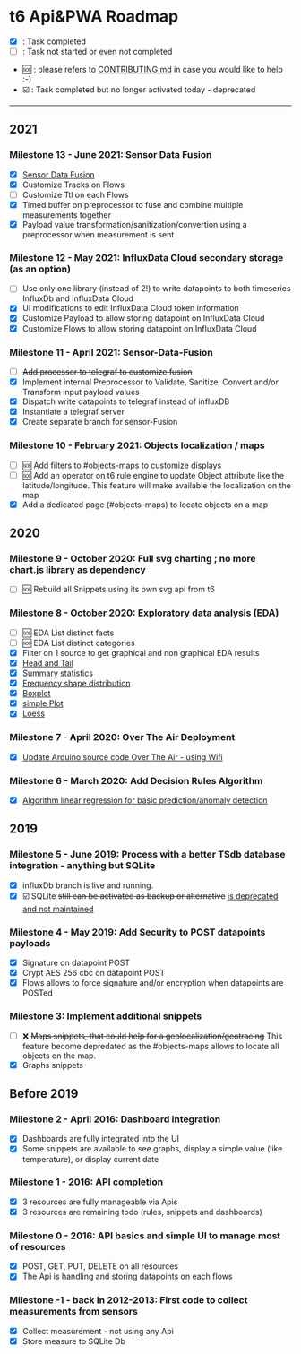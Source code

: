 # t6 Api&PWA Roadmap
  - [x] : Task completed
  - [ ] : Task not started or even not completed
  - :sos: : please refers to [CONTRIBUTING.md](../blob/master/CONTRIBUTING.md) in case you would like to help :-)
  - :ballot_box_with_check: : Task completed but no longer activated today - deprecated

------------

## 2021
### Milestone 13 - June 2021: Sensor Data Fusion
  - [x] [Sensor Data Fusion](https://api.internetcollaboratif.info/news/2021-06-16-newsletter-sensor-data-fusion)
  - [x] Customize Tracks on Flows
  - [ ] Customize Ttl on each Flows
  - [x] Timed buffer on preprocessor to fuse and combine multiple measurements together
  - [x] Payload value transformation/sanitization/convertion using a preprocessor when measurement is sent
  
### Milestone 12 - May 2021: InfluxData Cloud secondary storage (as an option)
  - [ ] Use only one library (instead of 2!) to write datapoints to both timeseries InfluxDb and InfluxData Cloud
  - [x] UI modifications to edit InfluxData Cloud token information
  - [x] Customize Payload to allow storing datapoint on InfluxData Cloud
  - [x] Customize Flows to allow storing datapoint on InfluxData Cloud

### Milestone 11 - April 2021: Sensor-Data-Fusion
  - [ ] ~~Add processor to telegraf to customize fusion~~
  - [x] Implement internal Preprocessor to Validate, Sanitize, Convert and/or Transform input payload values
  - [x] Dispatch write datapoints to telegraf instead of influxDB
  - [x] Instantiate a telegraf server
  - [x] Create separate branch for sensor-Fusion

### Milestone 10 - February 2021: Objects localization / maps
  - [ ] :sos: Add filters to #objects-maps to customize displays
  - [ ] :sos: Add an operator on t6 rule engine to update Object attribute like the latitude/longitude. This feature will make available the localization on the map
  - [x] Add a dedicated page (#objects-maps) to locate objects on a map

## 2020
### Milestone 9 - October 2020: Full svg charting ; no more chart.js library as dependency
  - [ ] :sos: Rebuild all Snippets using its own svg api from t6
  
### Milestone 8 - October 2020: Exploratory data analysis (EDA)
  - [ ] :sos: EDA List distinct facts
  - [ ] :sos: EDA List distinct categories
  - [x] Filter on 1 source to get graphical and non graphical EDA results
  - [x] [Head and Tail](https://api.internetcollaboratif.info/news/2020-10-19-newsletter-data-exploration)
  - [x] [Summary statistics](https://api.internetcollaboratif.info/news/2020-10-19-newsletter-data-exploration)
  - [x] [Frequency shape distribution](https://api.internetcollaboratif.info/news/2020-10-19-newsletter-data-exploration)
  - [x] [Boxplot](https://api.internetcollaboratif.info/news/2020-10-19-newsletter-data-exploration)
  - [x] [simple Plot](https://api.internetcollaboratif.info/news/2020-10-19-newsletter-data-exploration)
  - [x] [Loess](https://api.internetcollaboratif.info/news/2020-10-19-newsletter-data-exploration)
  
### Milestone 7 - April 2020: Over The Air Deployment
  - [x] [Update Arduino source code Over The Air - using Wifi](https://api.internetcollaboratif.info/news/2020-04-11-newsletter-ota)

### Milestone 6 - March 2020: Add Decision Rules Algorithm
  - [x] [Algorithm linear regression for basic prediction/anomaly detection](https://api.internetcollaboratif.info/news/2020-03-10-newsletter-linearegression)

## 2019
### Milestone 5 - June 2019: Process with a better TSdb database integration - anything but SQLite
  - [x] influxDb branch is live and running.
  - [x] :ballot_box_with_check: SQLite ~~still can be activated as backup or alternative~~ [is deprecated and not maintained](https://github.com/mathcoll/t6/commit/4a6db17f26fdd1cc24413a6b67d49918149aa7fb)
  
### Milestone 4 - May 2019: Add Security to POST datapoints payloads
  - [x] Signature on datapoint POST
  - [x] Crypt AES 256 cbc on datapoint POST
  - [x] Flows allows to force signature and/or encryption when datapoints are POSTed

### Milestone 3: Implement additional snippets
  - [ ] :x: ~~Maps snippets, that could help for a geolocalization/geotracing~~ This feature become depredated as the #objects-maps allows to locate all objects on the map.
  - [x] Graphs snippets

## Before 2019
### Milestone 2 - April 2016: Dashboard integration
  - [x] Dashboards are fully integrated into the UI
  - [x] Some snippets are available to see graphs, display a simple value (like temperature), or display current date

### Milestone 1 - 2016: API completion
  - [x] 3 resources are fully manageable via Apis
  - [x] 3 resources are remaining todo (rules, snippets and dashboards)

### Milestone 0 - 2016: API basics and simple UI to manage most of resources
  - [x] POST, GET, PUT, DELETE on all resources
  - [x] The Api is handling and storing datapoints on each flows

### Milestone -1 - back in 2012-2013: First code to collect measurements from sensors
  - [x] Collect measurement - not using any Api
  - [x] Store measure to SQLite Db
